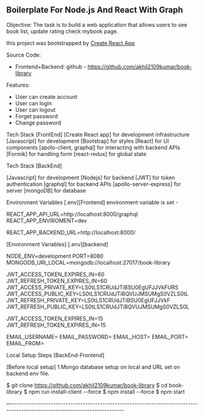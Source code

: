 ## Boilerplate For Node.js And React With Graph

Objective: The task is to build a web application that allows users to see book list, update rating check mybook page.

this project was bootstrapped by [Create React App](https://create-react-app.dev/)

Source Code:

- Frontend+Backend: github - https://github.com/akhil2109kumar/book-library

Features:

- User can create account
- User can login
- User can logout
- Forget password
- Change password

Tech Stack [FrontEnd]
[Create React app] for development infrastructure
[Javascript] for development
[Bootstrap] for styles
[React] for UI components
[apolo-client, graphql] for interacting with backend APIs
[Formik] for handling form
[react-redux] for global state

Tech Stack [BackEnd]

[Javascript] for development
[Nodejs] for backend
[JWT] for token authentication
[graphql] for backend APIs
[apollo-server-express] for server
[mongoDB] for database

Environment Variables [.env][Frontend]
environment variable is set -

REACT_APP_API_URL=http://localhost:8000/graphql
REACT_APP_ENVIROMENT=dev

REACT_APP_BACKEND_URL=http://localhost:8000/

[Environment Variables] [.env][backend]

NODE_ENV=development
PORT=8080
MONGODB_URI_LOCAL=mongodb://localhost:27017/book-library

JWT_ACCESS_TOKEN_EXPIRES_IN=60
JWT_REFRESH_TOKEN_EXPIRES_IN=60
JWT_ACCESS_PRIVATE_KEY=LS0tLS1CRUdJTiBSU0EgUFJJVkFURS
JWT_ACCESS_PUBLIC_KEY=LS0tLS1CRUdJTiBQVUJMSUMgS0VZLS0tL
JWT_REFRESH_PRIVATE_KEY=LS0tLS1CRUdJTiBSU0EgUFJJVkF
JWT_REFRESH_PUBLIC_KEY=LS0tLS1CRUdJTiBQVUJMSUMgS0VZLS0L

JWT_ACCESS_TOKEN_EXPIRES_IN=15
JWT_REFRESH_TOKEN_EXPIRES_IN=15

EMAIL_USERNAME=
EMAIL_PASSWORD=
EMAIL_HOST=
EMAIL_PORT=
EMAIL_FROM=

Local Setup Steps [BackEnd-Frontend]

[Before local setup]
1.Mongo database setup on local and URL set on backend env file.

$ git clone https://github.com/akhil2109kumar/book-library
$ cd book-library
$ npm run install-client --force
$ npm install --force
$ npm start

—----------------------------------------------------------------------------------------------------------------------------
